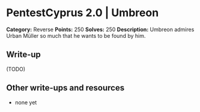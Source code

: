 # PentestCyprus 2.0 | Umbreon

**Category:** Reverse
**Points:** 250
**Solves:** 250
**Description:** 
Umbreon admires Urban Müller so much that he wants to be found by him.

## Write-up

(TODO)

## Other write-ups and resources

* none yet
